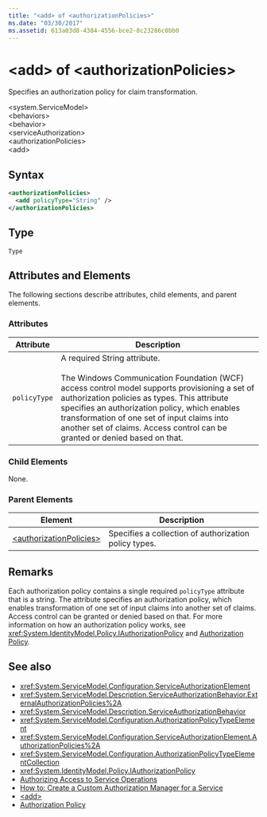 ```yaml
---
title: "<add> of <authorizationPolicies>"
ms.date: "03/30/2017"
ms.assetid: 613a03d8-4384-4556-bce2-8c23286c0bb0
---
```

# \<add> of \<authorizationPolicies>
Specifies an authorization policy for claim transformation.  
  
 \<system.ServiceModel>  
\<behaviors>  
\<behavior>  
\<serviceAuthorization>  
\<authorizationPolicies>  
\<add>  
  
## Syntax  
  
```xml  
<authorizationPolicies>
  <add policyType="String" />
</authorizationPolicies>
```  
  
## Type  
 `Type`  
  
## Attributes and Elements  
 The following sections describe attributes, child elements, and parent elements.  
  
### Attributes  
  
|Attribute|Description|  
|---------------|-----------------|  
|`policyType`|A required String attribute.<br /><br /> The Windows Communication Foundation (WCF) access control model supports provisioning a set of authorization policies as types. This attribute specifies an authorization policy, which enables transformation of one set of input claims into another set of claims. Access control can be granted or denied based on that.|  
  
### Child Elements  
 None.  
  
### Parent Elements  
  
|Element|Description|  
|-------------|-----------------|  
|[\<authorizationPolicies>](../../../../../docs/framework/configure-apps/file-schema/wcf/authorizationpolicies.md)|Specifies a collection of authorization policy types.|  
  
## Remarks  
 Each authorization policy contains a single required `policyType` attribute that is a string. The attribute specifies an authorization policy, which enables transformation of one set of input claims into another set of claims. Access control can be granted or denied based on that. For more information on how an authorization policy works, see <xref:System.IdentityModel.Policy.IAuthorizationPolicy> and [Authorization Policy](../../../../../docs/framework/wcf/samples/authorization-policy.md).  
  
## See also
- <xref:System.ServiceModel.Configuration.ServiceAuthorizationElement>
- <xref:System.ServiceModel.Description.ServiceAuthorizationBehavior.ExternalAuthorizationPolicies%2A>
- <xref:System.ServiceModel.Description.ServiceAuthorizationBehavior>
- <xref:System.ServiceModel.Configuration.AuthorizationPolicyTypeElement>
- <xref:System.ServiceModel.Configuration.ServiceAuthorizationElement.AuthorizationPolicies%2A>
- <xref:System.ServiceModel.Configuration.AuthorizationPolicyTypeElementCollection>
- <xref:System.IdentityModel.Policy.IAuthorizationPolicy>
- [Authorizing Access to Service Operations](../../../../../docs/framework/wcf/samples/authorizing-access-to-service-operations.md)
- [How to: Create a Custom Authorization Manager for a Service](../../../../../docs/framework/wcf/extending/how-to-create-a-custom-authorization-manager-for-a-service.md)
- [\<add>](../../../../../docs/framework/configure-apps/file-schema/wcf/add-of-authorizationpolicies.md)
- [Authorization Policy](../../../../../docs/framework/wcf/samples/authorization-policy.md)
